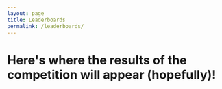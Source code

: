```yaml
---
layout: page
title: Leaderboards
permalink: /leaderboards/
---
```


# Here's where the results of the competition will appear (hopefully)!
